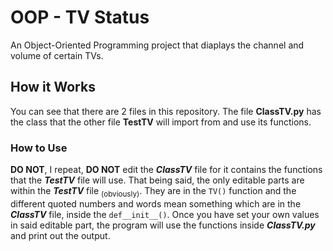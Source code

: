 # OOP - TV Status
An Object-Oriented Programming project that diaplays the channel and volume of certain TVs.
## How it Works
You can see that there are 2 files in this repository. The file **ClassTV.py** has the class that the other file **TestTV** will import from and use its functions.
### How to Use
**DO NOT**, I repeat, **DO NOT** edit the ***ClassTV*** file for it contains the functions that the ***TestTV*** file will use. That being said, the only editable parts are within the ***TestTV*** file <sub>(obviously)</sub>. They are in the `TV()` function and the different quoted numbers and words mean something which are in the ***ClassTV*** file, inside the `def__init__()`. Once you have set your own values in said editable part, the program will use the functions inside ***ClassTV.py*** and print out the output.

